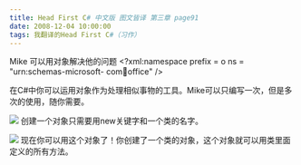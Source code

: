 ```yaml
---
title: Head First C# 中文版 图文皆译 第三章 page91
date: 2008-12-04 10:00:00
tags: 我翻译的Head First C#（习作）
---
```

Mike  可以用对象解决他的问题  <?xml:namespace prefix = o ns = "urn:schemas-microsoft-
com:office:office" />

在C#中你可以运用对象作为处理相似事物的工具。Mike可以只编写一次，但是多次的使用，随你需要。

![](https://p-blog.csdn.net/images/p_blog_csdn_net/cuipengfei1/EntryImages/20081204/%E6%88%AA%E5%9B%BE00.jpg) 创建一个对象只需要用new关键字和一个类的名字。

![](https://p-blog.csdn.net/images/p_blog_csdn_net/cuipengfei1/EntryImages/20081204/%E6%88%AA%E5%9B%BE01.jpg) 现在你可以用这个对象了！你创建了一个类的对象，这个对象就可以用类里面定义的所有方法。



